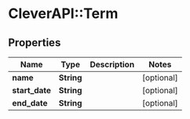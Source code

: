 # CleverAPI::Term

## Properties
Name | Type | Description | Notes
------------ | ------------- | ------------- | -------------
**name** | **String** |  | [optional] 
**start_date** | **String** |  | [optional] 
**end_date** | **String** |  | [optional] 


